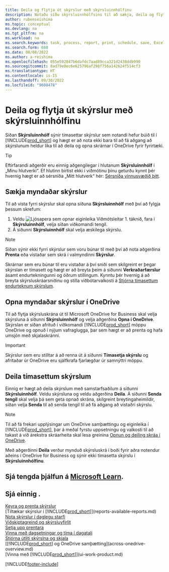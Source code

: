 ```yaml
---
title: Deila og flytja út skýrslur með skýrsluinnhólfinu
description: Notaðu síðu skýrsluinnhólfsins til að sækja, deila og flytja út skýrslur í Business Central.
author: rubenseishima
ms.topic: conceptual
ms.devlang: na
ms.tgt_pltfrm: na
ms.workload: na
ms.search.keywords: task, process, report, print, schedule, save, Excel, PDF, dataset, export, report inbox, onedrive,
ms.search.form: 680
ms.date: 08/08/2022
ms.author: a-reishima
ms.openlocfilehash: 055e592047b6dafdc7aad89cca321d2438ddb990
ms.sourcegitcommit: 8ad79e0ec6e625796af298f756a142624f514cf3
ms.translationtype: HT
ms.contentlocale: is-IS
ms.lasthandoff: 09/30/2022
ms.locfileid: "9608478"
---
```

# <a name="share-and-export-reports-with-the-report-inbox"></a>Deila og flytja út skýrslur með skýrsluinnhólfinu

Síðan **Skýrsluinnhólf** sýnir tímasettar skýrslur sem notandi hefur búið til í [!INCLUDE[prod_short](includes/prod_short.md)] og hægt er að nota ekki bara til að fá aðgang að skýrslunum heldur líka til að deila og opna skrárnar í OneDrive fyrir fyrirtæki.

> [!TIP]
> Eftirfarandi aðgerðir eru einnig aðgengilegar í hlutanum **Skýrsluinnhólf** í „Mínu hlutverki“. Ef hlutinn birtist ekki í viðmótinu þínu geturðu kynnt þér hvernig hægt er að sérsníða „Mitt hlutverk“ hér: [Sérsníða vinnusvæðið þitt](ui-personalization-user.md).

## <a name="download-generated-reports"></a>Sækja myndaðar skýrslur

Til að vista fyrri skýrslur skal opna síðuna **Skýrsluinnhólf** með því að fylgja þessum skrefum:

1. Veldu ![Ljósapera sem opnar eiginleika Viðmótsleitar 1.](media/ui-search/search_small.png "Segðu mér hvað þú vilt gera") táknið, fara í **Skýrsluinnhólf**, velja síðan viðkomandi tengil.  
2. Á síðunni **Skýrsluinnhólf** skal velja æskilega skýrslu.

> [!NOTE]
> Síðan sýnir ekki fyrri skýrslur sem voru búnar til með því að nota aðgerðina **Prenta** eða vistaðar sem skrá í valmyndinni **Skýrslur**.
>
> Skrárnar sem eru búnar til eru vistaðar á því sniði sem skilgreint er þegar skýrslan er tímasett og hægt er að breyta þeim á síðunni **Verkraðarfærslur** ásamt endurtekningunni og öðrum stillingum. Kynntu þér hvernig á að breyta skýrsluskráarsniðinu og stilla viðbótarvalkosti á [Stjórna tímasettum endurteknum skýrslum](ui-work-report.md#manage-scheduled-recurring-reports).

## <a name="open-generated-reports-in-onedrive"></a>Opna myndaðar skýrslur í OneDrive

Til að flytja skýrsluskrána út til Microsoft OneDrive for Business skal velja skýrsluna á síðunni **Skýrsluinnhólf** og velja aðgerðina **Opna í OneDrive**. Skýrslan er síðan afrituð í viðkomandi [!INCLUDE[prod_short](includes/prod_short.md)] möppu OneDrive og opnuð í nýjum vafraglugga, þar sem hægt er að prenta og hafa umsjón með skjalaskránni.

> [!IMPORTANT]
>
> Skýrslur sem eru stilltar á að renna út á síðunni **Tímasetja skýrslu** og afritaðar úr OneDrive eru sjálfkrafa fjarlægðar úr samnýttri möppu.

## <a name="share-scheduled-reports"></a>Deila tímasettum skýrslum

Einnig er hægt að deila skýrslum með samstarfsaðilum á síðunni **Skýrsluinnhólf**. Veldu skýrsluna og veldu aðgerðina **Deila**. Á síðunni **Senda tengil** skal velja þá sem geta opnað skrána, skilgreint breytingaheimildir, síðan velja **Senda** til að senda tengil til að fá aðgang að vistaðri skýrslu.

> [!NOTE]
> Til að fá frekari upplýsingar um OneDrive samþættingu og eiginleika í [!INCLUDE[prod_short](includes/prod_short.md)], þar á meðal fyrstu uppsetningu og valkosti til að takast á við árekstra skráarheita skal lesa greinina [Opnun og deiling skráa í OneDrive](across-share-onedrive.md).
>
> Með aðgerðinni **Deila** verður mynduð skýrsluskrá í boði fyrir aðra notendur aðeins í OneDrive for Business og sýnir ekki tímasetta skýrslu í **Skýrsluinnhólfinu**.

## <a name="see-related-training-at-microsoft-learn"></a>Sjá tengda þjálfun á [Microsoft Learn](/learn/paths/build-reports/).

## <a name="see-also"></a>Sjá einnig .

[Keyra og prenta skýrslur](ui-work-report.md)  
[Tiltækar skýrslur í [!INCLUDE[prod_short](includes/prod_short.md)]](reports-available-reports.md)  
[Nota skýrslur í daglegu starfi](reports-use-reports.md)  
[Viðskiptagreind og skýrsluyfirlit](reports-bi-reporting.md)  
[Setja upp prentara](ui-specify-printer-selection-reports.md)  
[Vinna með dagsetningar og tíma í dagatali](ui-enter-date-ranges.md)  
[Stjórna útliti skýrslna og skjala](ui-manage-report-layouts.md)  
[[!INCLUDE[prod_short](includes/prod_short.md)] og OneDrive samþætting](across-onedrive-overview.md)  
[Vinna með [!INCLUDE[prod_short](includes/prod_short.md)]](ui-work-product.md)  

[!INCLUDE[footer-include](includes/footer-banner.md)]
